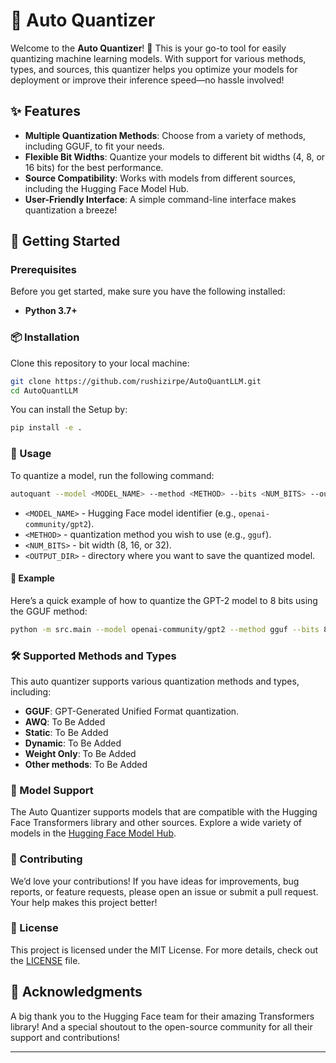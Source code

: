 

# 🎉 Auto Quantizer

Welcome to the **Auto Quantizer**! 🚀 This is your go-to tool for easily quantizing machine learning models. With support for various methods, types, and sources, this quantizer helps you optimize your models for deployment or improve their inference speed—no hassle involved!

## ✨ Features

- **Multiple Quantization Methods**: Choose from a variety of methods, including GGUF, to fit your needs.
- **Flexible Bit Widths**: Quantize your models to different bit widths (4, 8, or 16 bits) for the best performance.
- **Source Compatibility**: Works with models from different sources, including the Hugging Face Model Hub.
- **User-Friendly Interface**: A simple command-line interface makes quantization a breeze!

## 🚀 Getting Started

### Prerequisites

Before you get started, make sure you have the following installed:

- **Python 3.7+**



### 📦 Installation

Clone this repository to your local machine:

```bash
git clone https://github.com/rushizirpe/AutoQuantLLM.git
cd AutoQuantLLM
```

You can install the Setup by:

```bash
pip install -e .
```

### 🎈 Usage

To quantize a model, run the following command:

```bash
autoquant --model <MODEL_NAME> --method <METHOD> --bits <NUM_BITS> --output <OUTPUT_DIR> --verbose
```

- `<MODEL_NAME>` - Hugging Face model identifier (e.g., `openai-community/gpt2`).
- `<METHOD>` - quantization method you wish to use (e.g., `gguf`).
- `<NUM_BITS>` - bit width (8, 16, or 32).
- `<OUTPUT_DIR>` - directory where you want to save the quantized model.

#### 📘 Example

Here’s a quick example of how to quantize the GPT-2 model to 8 bits using the GGUF method:

```bash
python -m src.main --model openai-community/gpt2 --method gguf --bits 8 --output ./quantized_model --verbose
```

### 🛠️ Supported Methods and Types

This auto quantizer supports various quantization methods and types, including:

- **GGUF**: GPT-Generated Unified Format quantization.
- **AWQ**: To Be Added
- **Static**: To Be Added
- **Dynamic**: To Be Added
- **Weight Only**: To Be Added
- **Other methods**: To Be Added

### 🤖 Model Support

The Auto Quantizer supports models that are compatible with the Hugging Face Transformers library and other sources. Explore a wide variety of models in the [Hugging Face Model Hub](https://huggingface.co/models).

### 💌 Contributing

We’d love your contributions! If you have ideas for improvements, bug reports, or feature requests, please open an issue or submit a pull request. Your help makes this project better!

### 📄 License

This project is licensed under the MIT License. For more details, check out the [LICENSE](LICENSE) file.

## 🙏 Acknowledgments

A big thank you to the Hugging Face team for their amazing Transformers library! And a special shoutout to the open-source community for all their support and contributions!

---
